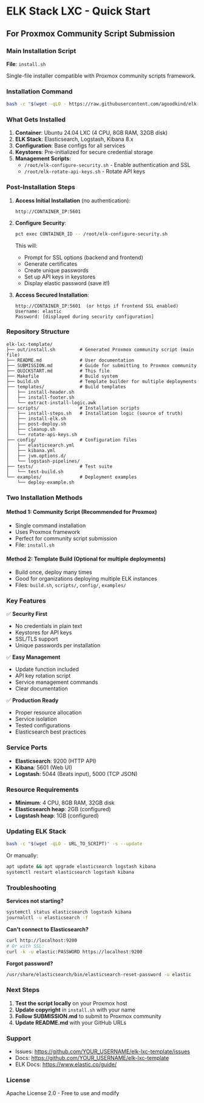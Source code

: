 # ELK Stack LXC - Quick Start

## For Proxmox Community Script Submission

### Main Installation Script

**File**: `install.sh`

Single-file installer compatible with Proxmox community scripts framework.

### Installation Command

```bash
bash -c "$(wget -qLO - https://raw.githubusercontent.com/agoodkind/elk-lxc-template/main/install.sh)"
```

### What Gets Installed

1. **Container**: Ubuntu 24.04 LXC (4 CPU, 8GB RAM, 32GB disk)
2. **ELK Stack**: Elasticsearch, Logstash, Kibana 8.x
3. **Configuration**: Base configs for all services
4. **Keystores**: Pre-initialized for secure credential storage
5. **Management Scripts**:
   - `/root/elk-configure-security.sh` - Enable authentication and SSL
   - `/root/elk-rotate-api-keys.sh` - Rotate API keys

### Post-Installation Steps

1. **Access Initial Installation** (no authentication):
   ```
   http://CONTAINER_IP:5601
   ```

2. **Configure Security**:
   ```bash
   pct exec CONTAINER_ID -- /root/elk-configure-security.sh
   ```
   
   This will:
   - Prompt for SSL options (backend and frontend)
   - Generate certificates
   - Create unique passwords
   - Set up API keys in keystores
   - Display elastic password (save it!)

3. **Access Secured Installation**:
   ```
   http://CONTAINER_IP:5601  (or https if frontend SSL enabled)
   Username: elastic
   Password: [displayed during security configuration]
   ```

### Repository Structure

```
elk-lxc-template/
├── out/install.sh         # Generated Proxmox community script (main file)
├── README.md              # User documentation
├── SUBMISSION.md          # Guide for submitting to Proxmox community
├── QUICKSTART.md          # This file
├── Makefile               # Build system
├── build.sh               # Template builder for multiple deployments
├── templates/             # Build templates
│   ├── install-header.sh
│   ├── install-footer.sh
│   └── extract-install-logic.awk
├── scripts/               # Installation scripts
│   ├── install-steps.sh   # Installation logic (source of truth)
│   ├── install-elk.sh
│   ├── post-deploy.sh
│   ├── cleanup.sh
│   └── rotate-api-keys.sh
├── config/                # Configuration files
│   ├── elasticsearch.yml
│   ├── kibana.yml
│   ├── jvm.options.d/
│   └── logstash-pipelines/
├── tests/                 # Test suite
│   └── test-build.sh
└── examples/              # Deployment examples
    └── deploy-example.sh
```

### Two Installation Methods

#### Method 1: Community Script (Recommended for Proxmox)
- Single command installation
- Uses Proxmox framework
- Perfect for community script submission
- File: `install.sh`

#### Method 2: Template Build (Optional for multiple deployments)
- Build once, deploy many times
- Good for organizations deploying multiple ELK instances
- Files: `build.sh`, `scripts/`, `config/`, `examples/`

### Key Features

✅ **Security First**
- No credentials in plain text
- Keystores for API keys
- SSL/TLS support
- Unique passwords per installation

✅ **Easy Management**
- Update function included
- API key rotation script
- Service management commands
- Clear documentation

✅ **Production Ready**
- Proper resource allocation
- Service isolation
- Tested configurations
- Elasticsearch best practices

### Service Ports

- **Elasticsearch**: 9200 (HTTP API)
- **Kibana**: 5601 (Web UI)
- **Logstash**: 5044 (Beats input), 5000 (TCP JSON)

### Resource Requirements

- **Minimum**: 4 CPU, 8GB RAM, 32GB disk
- **Elasticsearch heap**: 2GB (configured)
- **Logstash heap**: 1GB (configured)

### Updating ELK Stack

```bash
bash -c "$(wget -qLO - URL_TO_SCRIPT)" -s --update
```

Or manually:
```bash
apt update && apt upgrade elasticsearch logstash kibana
systemctl restart elasticsearch logstash kibana
```

### Troubleshooting

**Services not starting?**
```bash
systemctl status elasticsearch logstash kibana
journalctl -u elasticsearch -f
```

**Can't connect to Elasticsearch?**
```bash
curl http://localhost:9200
# Or with SSL:
curl -k -u elastic:PASSWORD https://localhost:9200
```

**Forgot password?**
```bash
/usr/share/elasticsearch/bin/elasticsearch-reset-password -u elastic
```

### Next Steps

1. **Test the script locally** on your Proxmox host
2. **Update copyright** in `install.sh` with your name
3. **Follow SUBMISSION.md** to submit to Proxmox community
4. **Update README.md** with your GitHub URLs

### Support

- Issues: https://github.com/YOUR_USERNAME/elk-lxc-template/issues
- Docs: https://github.com/YOUR_USERNAME/elk-lxc-template
- ELK Docs: https://www.elastic.co/guide/

### License

Apache License 2.0 - Free to use and modify

